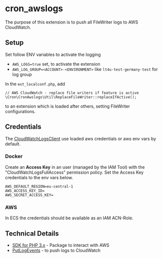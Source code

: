 # cron_awslogs

The purpose of this extension is to push all FileWriter logs to AWS CloudWatch.

## Setup

Set follow ENV variables to activate the logging

* `AWS_LOGS=true` set, to activate the extension
* `AWS_LOG_GROUP=<ACCOUNT>-<ENVIRONMENT>` like `lt4u-test-germany-test` for log group

In the `ext_localconf.php`, add

```
// AWS CloudWatch - replace file writers if feature is active
\Cron\CronAwslogs\Util\ReplaceFileWriter::replaceIfActive();
```

to an extension which is loaded after others, setting FileWriter configurations.

## Credentials

The [CloudWatchLogsClient](https://docs.aws.amazon.com/aws-sdk-php/v3/api/class-Aws.CloudWatchLogs.CloudWatchLogsClient.html) use loaded aws credentials or aws env vars by default.

### Docker

Create an **Access Key** in an user (managed by the IAM Tool) with the "CloudWatchLogsFullAccess" permission policy.
Set the Access Key credentials to the env vars below.

```
AWS_DEFAULT_REGION=eu-central-1
AWS_ACCESS_KEY_ID=
AWS_SECRET_ACCESS_KEY=
```

### AWS

In ECS the credentials should be available as an IAM ACN-Role.

## Technical Details

* [SDK for PHP 3.x](https://docs.aws.amazon.com/aws-sdk-php/v3/api/) - Package to interact with AWS
* [PutLogEvents](https://docs.aws.amazon.com/aws-sdk-php/v3/api/class-Aws.CloudWatchLogs.CloudWatchLogsClient.html) - to push logs to CloudWatch
